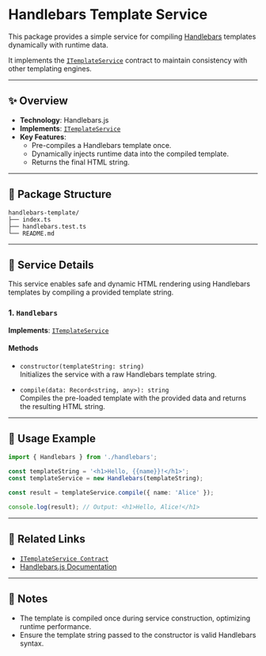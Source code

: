 # Handlebars Template Service

This package provides a simple service for compiling [Handlebars](https://handlebarsjs.com/) templates dynamically with runtime data.

It implements the [`ITemplateService`](../../contracts/README.md) contract to maintain consistency with other templating engines.

---

## ✨ Overview

- **Technology**: Handlebars.js
- **Implements**: [`ITemplateService`](../../contracts/README.md)
- **Key Features**:
  - Pre-compiles a Handlebars template once.
  - Dynamically injects runtime data into the compiled template.
  - Returns the final HTML string.

---

## 📁 Package Structure

```
handlebars-template/
├── index.ts
├── handlebars.test.ts
└── README.md
```

---

## 📘 Service Details

This service enables safe and dynamic HTML rendering using Handlebars templates by compiling a provided template string.

### 1. `Handlebars`

**Implements**: [`ITemplateService`](../../contracts/README.md)

#### Methods

- `constructor(templateString: string)`  
  Initializes the service with a raw Handlebars template string.

- `compile(data: Record<string, any>): string`  
  Compiles the pre-loaded template with the provided data and returns the resulting HTML string.

---

## 🚀 Usage Example

```typescript
import { Handlebars } from './handlebars';

const templateString = '<h1>Hello, {{name}}!</h1>';
const templateService = new Handlebars(templateString);

const result = templateService.compile({ name: 'Alice' });

console.log(result); // Output: <h1>Hello, Alice!</h1>
```

---

## 📄 Related Links

- [`ITemplateService Contract`](../../contracts/README.md)
- [Handlebars.js Documentation](https://handlebarsjs.com/)

---

## 📢 Notes

- The template is compiled once during service construction, optimizing runtime performance.
- Ensure the template string passed to the constructor is valid Handlebars syntax.
